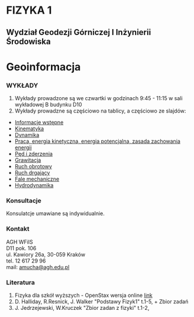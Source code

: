 # FIZYKA 1
## Wydział Geodezji Górniczej I Inżynierii Środowiska
# Geoinformacja


### WYKŁADY

1. Wykłady prowadzone są we czwartki w godzinach 9:45 - 11:15 w sali wykładowej B budynku D10  
2. Wykłady prowadzne są częściowo na tablicy, a częściowo ze slajdów: 
- [Informacje wstępne](GIN_Wstep_1.pdf)
- [Kinematyka](GIN_1_Kinematyka.pdf)
- [Dynamika](GIN_2_Dynamika.pdf)
- [Praca, energia kinetyczna, energia potencjalna, zasada zachowania energii](GIN_3_PracaEnergia.pdf)
- [Pęd i zderzenia](GIN_5_PedZderzenia.pdf)
- [Grawitacja](GIN_6_Grawitacja.pdf) 
- [Ruch obrotowy](GIN_7_RuchObrotowy.pdf) 
- [Ruch drgający](GIN_8_Drgania.pdf) 
- [Fale mechaniczne](GIN_9_Fale.pdf) 
- [Hydrodynamika](GIN_10_Hydrodynamika.pdf) 


### Konsultacje 
Konsulatcje umawiane są indywidualnie.

### Kontakt
AGH WFiIS <br>
D11 pok. 106 <br>
ul. Kawiory 26a, 30-059 Kraków <br>
tel. 12 617 29 96 <br>
mail: amucha@agh.edu.pl

### Literatura
1. Fizyka dla szkół wyższych - OpenStax wersja online [link](https://openstax.pl/podreczniki)
2. D. Halliday, R.Resnick, J. Walker "Podstawy Fizyk1" t.1-5, + Zbior zadań
3. J. Jedrzejewski, W.Kruczek "Zbior zadan z fizyki" t.1-2,




